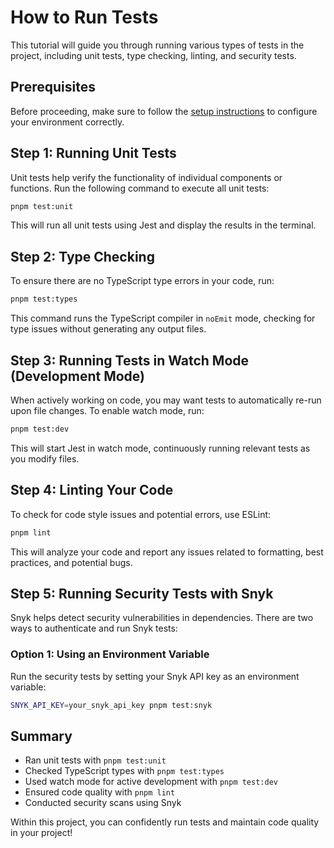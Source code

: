 # How to Run Tests

This tutorial will guide you through running various types of tests in the project, including unit tests, type checking, linting, and security tests.

## Prerequisites

Before proceeding, make sure to follow the [setup instructions](./setup.md) to configure your environment correctly.

## Step 1: Running Unit Tests

Unit tests help verify the functionality of individual components or functions. Run the following command to execute all unit tests:

```sh
pnpm test:unit
```

This will run all unit tests using Jest and display the results in the terminal.

## Step 2: Type Checking

To ensure there are no TypeScript type errors in your code, run:

```sh
pnpm test:types
```

This command runs the TypeScript compiler in `noEmit` mode, checking for type issues without generating any output files.

## Step 3: Running Tests in Watch Mode (Development Mode)

When actively working on code, you may want tests to automatically re-run upon file changes. To enable watch mode, run:

```sh
pnpm test:dev
```

This will start Jest in watch mode, continuously running relevant tests as you modify files.

## Step 4: Linting Your Code

To check for code style issues and potential errors, use ESLint:

```sh
pnpm lint
```

This will analyze your code and report any issues related to formatting, best practices, and potential bugs.

## Step 5: Running Security Tests with Snyk

Snyk helps detect security vulnerabilities in dependencies. There are two ways to authenticate and run Snyk tests:

### Option 1: Using an Environment Variable

Run the security tests by setting your Snyk API key as an environment variable:

```sh
SNYK_API_KEY=your_snyk_api_key pnpm test:snyk
```

## Summary

- Ran unit tests with `pnpm test:unit`
- Checked TypeScript types with `pnpm test:types`
- Used watch mode for active development with `pnpm test:dev`
- Ensured code quality with `pnpm lint`
- Conducted security scans using Snyk

Within this project, you can confidently run tests and maintain code quality in your project!
